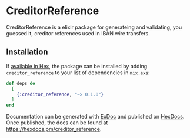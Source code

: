 # CreditorReference

CreditorReference is a elixir package for generateing and validating, you guessed it,
creditor references used in IBAN wire transfers.

## Installation

If [available in Hex](https://hex.pm/docs/publish), the package can be installed
by adding `creditor_reference` to your list of dependencies in `mix.exs`:

```elixir
def deps do
  [
    {:creditor_reference, "~> 0.1.0"}
  ]
end
```

Documentation can be generated with [ExDoc](https://github.com/elixir-lang/ex_doc)
and published on [HexDocs](https://hexdocs.pm). Once published, the docs can
be found at <https://hexdocs.pm/creditor_reference>.
